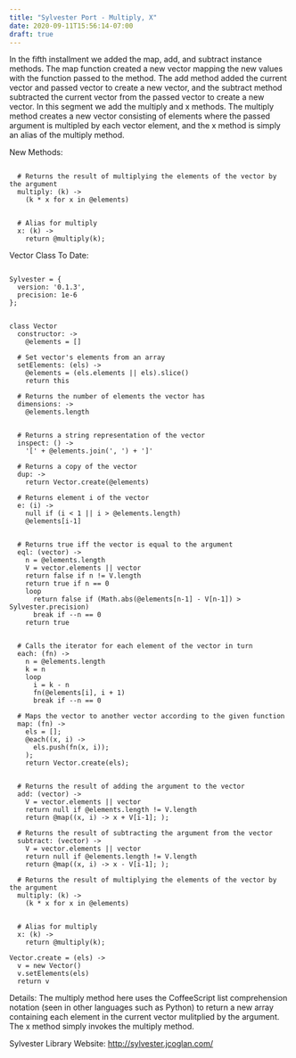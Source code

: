 ```yaml
---
title: "Sylvester Port - Multiply, X"
date: 2020-09-11T15:56:14-07:00
draft: true
---
```


In the fifth installment we added the map, add, and subtract instance methods.  The map function created a new vector mapping the new values with the function passed to the method.  The add method added the current vector and passed vector to create a new vector, and the subtract method subtracted the current vector from the passed vector to create a new vector.  In this segment we add the multiply and x methods.  The multiply method creates a new vector consisting of elements where the passed argument is multipled by each vector element, and the x method is simply an alias of the multiply method.

New Methods:

```

  # Returns the result of multiplying the elements of the vector by the argument
  multiply: (k) ->
    (k * x for x in @elements)


  # Alias for multiply
  x: (k) -> 
    return @multiply(k);

```

Vector Class To Date:

```

Sylvester = {
  version: '0.1.3',
  precision: 1e-6
};


class Vector
  constructor: ->
    @elements = []
  
  # Set vector's elements from an array
  setElements: (els) ->
    @elements = (els.elements || els).slice()
    return this

  # Returns the number of elements the vector has
  dimensions: ->
    @elements.length


  # Returns a string representation of the vector
  inspect: () ->
    '[' + @elements.join(', ') + ']'  

  # Returns a copy of the vector
  dup: ->
    return Vector.create(@elements)
  
  # Returns element i of the vector
  e: (i) ->
    null if (i < 1 || i > @elements.length)
    @elements[i-1]


  # Returns true iff the vector is equal to the argument
  eql: (vector) ->
    n = @elements.length
    V = vector.elements || vector
    return false if n != V.length
    return true if n == 0
    loop
      return false if (Math.abs(@elements[n-1] - V[n-1]) > Sylvester.precision)
      break if --n == 0
    return true


  # Calls the iterator for each element of the vector in turn
  each: (fn) ->
    n = @elements.length
    k = n
    loop
      i = k - n
      fn(@elements[i], i + 1)
      break if --n == 0

  # Maps the vector to another vector according to the given function
  map: (fn) ->
    els = [];
    @each((x, i) ->
      els.push(fn(x, i));
    );
    return Vector.create(els);


  # Returns the result of adding the argument to the vector
  add: (vector) ->
    V = vector.elements || vector
    return null if @elements.length != V.length
    return @map((x, i) -> x + V[i-1]; );

  # Returns the result of subtracting the argument from the vector
  subtract: (vector) ->
    V = vector.elements || vector  
    return null if @elements.length != V.length
    return @map((x, i) -> x - V[i-1]; );

  # Returns the result of multiplying the elements of the vector by the argument
  multiply: (k) ->
    (k * x for x in @elements)


  # Alias for multiply
  x: (k) -> 
    return @multiply(k);

Vector.create = (els) ->
  v = new Vector()
  v.setElements(els)
  return v

```

Details:
The multiply method here uses the CoffeeScript list comprehension notation (seen in other languages such as Python) to return a new array containing each element in the current vector mulitplied by the argument.  The x method simply invokes the multiply method.

Sylvester Library Website:
http://sylvester.jcoglan.com/

